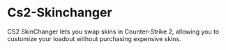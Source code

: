 # Cs2-Skinchanger
CS2 SkinChanger lets you swap skins in Counter-Strike 2, allowing you to customize your loadout without purchasing expensive skins.
